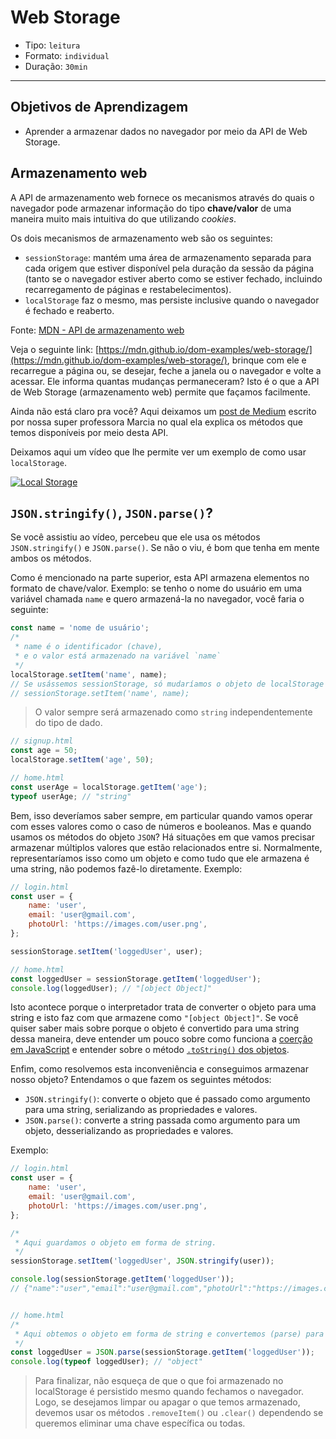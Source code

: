 # Web Storage

- Tipo: `leitura`
- Formato: `individual`
- Duração: `30min`

***

## Objetivos de Aprendizagem

- Aprender a armazenar dados no navegador por meio da API de Web Storage.

## Armazenamento web

A API de armazenamento web fornece os mecanismos através do quais o navegador pode armazenar informação do tipo **chave/valor** de uma maneira muito mais intuitiva do que utilizando *cookies*.

Os dois mecanismos de armazenamento web são os seguintes:

- `sessionStorage`: mantém uma área de armazenamento separada para cada origem que estiver disponível pela duração da sessão da página (tanto se o navegador estiver aberto como se estiver fechado, incluindo recarregamento de páginas e restabelecimentos).
- `localStorage` faz o mesmo, mas persiste inclusive quando o navegador é fechado e reaberto.

Fonte: [MDN - API de armazenamento web](https://developer.mozilla.org/pt-BR/docs/Web/API/Web_Storage_API_pt_br)

Veja o seguinte link: [https://mdn.github.io/dom-examples/web-storage/](https://mdn.github.io/dom-examples/web-storage/), brinque com ele e recarregue a página ou, se desejar, feche a janela ou o navegador e volte a acessar. Ele informa quantas mudanças permaneceram? Isto é o que a API de Web Storage (armazenamento web) permite que façamos facilmente.

Ainda não está claro pra você? Aqui deixamos um [post de Medium](https://medium.com/laboratoria-how-to/api-web-storage-ad9b1efa9b01) escrito por nossa super professora Marcia no qual ela explica os métodos que temos disponíveis por meio desta API.

Deixamos aqui um vídeo que lhe permite ver um exemplo de como usar `localStorage`.

[![Local Storage](https://img.youtube.com/vi/6deCUoDuMQc/0.jpg)](https://youtu.be/6deCUoDuMQc)

## `JSON.stringify()`, `JSON.parse()`?

Se você assistiu ao vídeo, percebeu que ele usa os métodos `JSON.stringify()` e `JSON.parse()`. Se não o viu, é bom que tenha em mente ambos os métodos.

Como é mencionado na parte superior, esta API armazena elementos no formato de chave/valor. Exemplo: se tenho o nome do usuário em uma variável chamada `name` e quero armazená-la no navegador, você faria o seguinte:

```javascript
const name = 'nome de usuário';
/*
 * name é o identificador (chave),
 * e o valor está armazenado na variável `name`
 */
localStorage.setItem('name', name);
// Se usássemos sessionStorage, só mudaríamos o objeto de localStorage
// sessionStorage.setItem('name', name);
```

> O valor sempre será armazenado como `string` independentemente do tipo de dado.

```javascript
// signup.html
const age = 50;
localStorage.setItem('age', 50);

// home.html
const userAge = localStorage.getItem('age');
typeof userAge; // "string"
```

Bem, isso deveríamos saber sempre, em particular quando vamos operar com esses valores como o caso de números e booleanos. Mas e quando usamos os métodos do objeto `JSON`? Há situações em que vamos precisar armazenar múltiplos valores que estão relacionados entre si. Normalmente, representaríamos isso como um objeto e como tudo que ele armazena é uma string, não podemos fazê-lo diretamente. Exemplo:

```javascript
// login.html
const user = {
    name: 'user',
    email: 'user@gmail.com',
    photoUrl: 'https://images.com/user.png',
};

sessionStorage.setItem('loggedUser', user);

// home.html
const loggedUser = sessionStorage.getItem('loggedUser');
console.log(loggedUser); // "[object Object]"
```

Isto acontece porque o interpretador trata de converter o objeto para uma string e isto faz com que armazene como `"[object Object]"`. Se você quiser saber mais sobre porque o objeto é convertido para uma string dessa maneira, deve entender um pouco sobre como funciona a [coerção em JavaScript](https://jherax.wordpress.com/2014/07/05/javascript-coercion/) e entender sobre o método [`.toString()` dos objetos](https://developer.mozilla.org/pt-BR/docs/Web/JavaScript/Reference/Global_Objects).

Enfim, como resolvemos esta inconveniência e conseguimos armazenar nosso objeto? Entendamos o que fazem os seguintes métodos:

- `JSON.stringify()`: converte o objeto que é passado como argumento para uma string, serializando as propriedades e valores.
- `JSON.parse()`: converte a string passada como argumento para um objeto, desserializando as propriedades e valores.

Exemplo:

```javascript
// login.html
const user = {
    name: 'user',
    email: 'user@gmail.com',
    photoUrl: 'https://images.com/user.png',
};

/*
 * Aqui guardamos o objeto em forma de string.
 */
sessionStorage.setItem('loggedUser', JSON.stringify(user));

console.log(sessionStorage.getItem('loggedUser'));
// {"name":"user","email":"user@gmail.com","photoUrl":"https://images.com/user.png"}


// home.html
/*
 * Aqui obtemos o objeto em forma de string e convertemos (parse) para objeto.
 */
const loggedUser = JSON.parse(sessionStorage.getItem('loggedUser'));
console.log(typeof loggedUser); // "object"
```

> Para finalizar, não esqueça de que o que foi armazenado no localStorage é persistido mesmo quando fechamos o navegador. Logo, se desejamos limpar ou apagar o que temos armazenado, devemos usar os métodos `.removeItem()` ou `.clear()` dependendo se queremos eliminar uma chave específica ou todas.